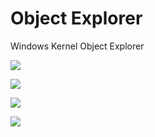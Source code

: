 # Object Explorer
Windows Kernel Object Explorer

![](https://github.com/zodiacon/ObjectExplorer/blob/master/objexp1.png)

![](https://github.com/zodiacon/ObjectExplorer/blob/master/objexp2.png)

![](https://github.com/zodiacon/ObjectExplorer/blob/master/objexp3.png)

![](https://github.com/zodiacon/ObjectExplorer/blob/master/objexp4.png)
